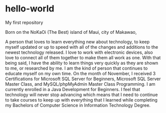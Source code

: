# hello-world
My first repository

Born on the NoKaOi (The Best) island of Maui, city of Makawao,

A person that loves to learn everything new about technology, to keep myself updated or up to speed with all of the changes and additions to the newest technology released. I love to work with electronic devices, also love to connect all of them together to make them all work as one. With that being said, I have the ability to learn things very quickly as they are shown to me, or researched by me. I am the kind of person that continues to educate myself on my own time. On the month of November, I received 3 Certifications for Microsoft SQL Server for Beginners,  Microsoft SQL Server Master Class, and MySQL/phpMyAdmin Master Class Programming. I am currently enrolled in a Java Development for Beginners. I feel that technology will never stop advancing which means that I need to continue to take courses to keep up with everything that I learned while completing my Bachelors of Computer Science in Information Technology Degree.
